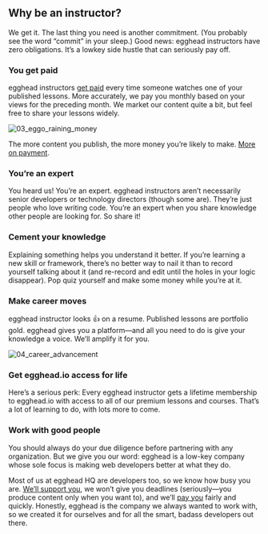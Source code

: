 ## Why be an instructor?
We get it. The last thing you need is another commitment. (You probably see the word “commit” in your sleep.) Good news: egghead instructors have zero obligations. It’s a lowkey side hustle that can seriously pay off.


### You get paid

egghead instructors [get paid](#getting-paid) every time someone watches one of your published lessons. More accurately, we pay you monthly based on your views for the preceding month. We market our content quite a bit, but feel free to share your lessons widely.


![03_eggo_raining_money](https://d2mxuefqeaa7sj.cloudfront.net/s_12F044CEE45D0F4D2D29675E09CDBFF3658A88B44F244372E9483DF7DAEBE7CC_1530529694287_file.png)


The more content you publish, the more money you’re likely to make. [More on payment](#getting-paid).


### You’re an expert

You heard us! You’re an expert. egghead instructors aren’t necessarily senior developers or technology directors (though some are). They’re just people who love writing code. You’re an expert when you share knowledge other people are looking for. So share it!


### Cement your knowledge

Explaining something helps you understand it better. If you’re learning a new skill or framework, there’s no better way to nail it than to record yourself talking about it (and re-record and edit until the holes in your logic disappear). Pop quiz yourself and make some money while you’re at it.


### Make career moves

egghead instructor looks 👍 on a resume. Published lessons are portfolio gold. egghead gives you a platform—and all you need to do is give your knowledge a voice. We’ll amplify it for you.


![04_career_advancement](https://d2mxuefqeaa7sj.cloudfront.net/s_12F044CEE45D0F4D2D29675E09CDBFF3658A88B44F244372E9483DF7DAEBE7CC_1530529734101_file.png)




### Get egghead.io access for life

Here’s a serious perk: Every egghead instructor gets a lifetime membership to egghead.io with access to all of our premium lessons and courses. That’s a lot of learning to do, with lots more to come.


### Work with good people

You should always do your due diligence before partnering with any organization. But we give you our word: egghead is a low-key company whose sole focus is making web developers better at what they do.

Most of us at egghead HQ are developers too, so we know how busy you are. [We’ll support you](#meeting-your-coach), we won’t give you deadlines (seriously—you produce content only when you want to), and we’ll [pay you](#getting-paid) fairly and quickly. Honestly, egghead is the company we always wanted to work with, so we created it for ourselves and for all the smart, badass developers out there.
